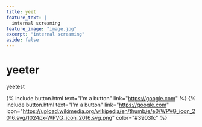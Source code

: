 ```yaml
---
title: yeet
feature_text: |
  internal screaming
feature_image: "image.jpg"
excerpt: "internal screaming"
aside: false
---
```

# yeeter

yeetest

{% include button.html text="I'm a button" link="https://google.com" %} {% include button.html text="I'm a button" link="https://google.com" icon="https://upload.wikimedia.org/wikipedia/en/thumb/e/e0/WPVG_icon_2016.svg/1024px-WPVG_icon_2016.svg.png" color="#3903fc" %}
